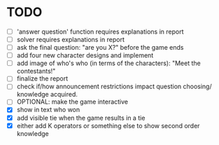 # TODO

- [ ] 'answer question' function requires explanations in report
- [ ] solver requires explanations in report
- [ ] ask the final question: "are you X?" before the game ends
- [ ] add four new character designs and implement
- [ ] add image of who's who (in terms of the characters): "Meet the contestants!"
- [ ] finalize the report
- [ ] check if/how announcement restrictions impact question choosing/ knowledge acquired.
- [ ] OPTIONAL: make the game interactive
- [x] show in text who won
- [x] add visible tie when the game results in a tie
- [x] either add K operators or something else to show second order knowledge
